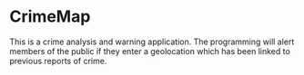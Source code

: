 # CrimeMap
This is a crime analysis and warning application. The programming will alert members of the public if they enter a geolocation which has been linked to previous reports of crime.
